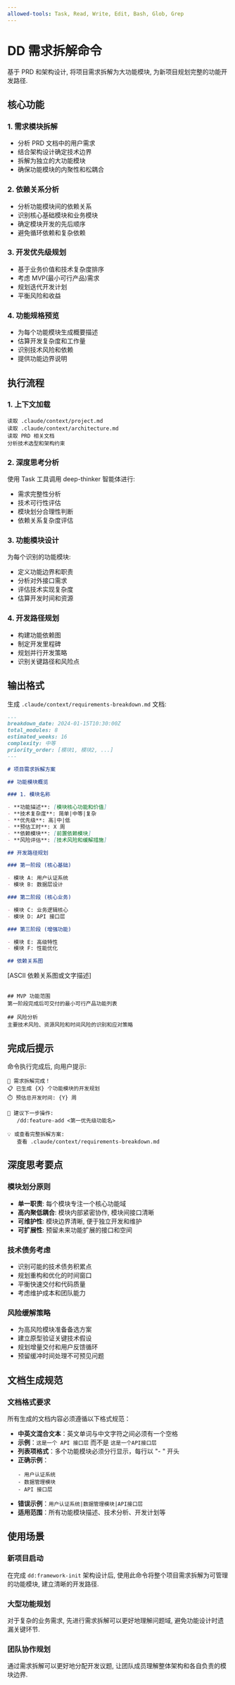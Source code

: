 ```yaml
---
allowed-tools: Task, Read, Write, Edit, Bash, Glob, Grep
---
```


# DD 需求拆解命令

基于 PRD 和架构设计, 将项目需求拆解为大功能模块, 为新项目规划完整的功能开发路径.

## 核心功能

### 1. 需求模块拆解

- 分析 PRD 文档中的用户需求
- 结合架构设计确定技术边界
- 拆解为独立的大功能模块
- 确保功能模块的内聚性和松耦合

### 2. 依赖关系分析

- 分析功能模块间的依赖关系
- 识别核心基础模块和业务模块
- 确定模块开发的先后顺序
- 避免循环依赖和复杂依赖

### 3. 开发优先级规划

- 基于业务价值和技术复杂度排序
- 考虑 MVP(最小可行产品)需求
- 规划迭代开发计划
- 平衡风险和收益

### 4. 功能规格预览

- 为每个功能模块生成概要描述
- 估算开发复杂度和工作量
- 识别技术风险和依赖
- 提供功能边界说明

## 执行流程

### 1. 上下文加载

```
读取 .claude/context/project.md
读取 .claude/context/architecture.md
读取 PRD 相关文档
分析技术选型和架构约束
```

### 2. 深度思考分析

使用 Task 工具调用 deep-thinker 智能体进行:

- 需求完整性分析
- 技术可行性评估
- 模块划分合理性判断
- 依赖关系复杂度评估

### 3. 功能模块设计

为每个识别的功能模块:

- 定义功能边界和职责
- 分析对外接口需求
- 评估技术实现复杂度
- 估算开发时间和资源

### 4. 开发路径规划

- 构建功能依赖图
- 制定开发里程碑
- 规划并行开发策略
- 识别关键路径和风险点

## 输出格式

生成 `.claude/context/requirements-breakdown.md` 文档:

```markdown
---
breakdown_date: 2024-01-15T10:30:00Z
total_modules: 8
estimated_weeks: 16
complexity: 中等
priority_order: [模块1, 模块2, ...]
---

# 项目需求拆解方案

## 功能模块概览

### 1. 模块名称

- **功能描述**: [模块核心功能和价值]
- **技术复杂度**: 简单|中等|复杂
- **优先级**: 高|中|低
- **预估工时**: X 周
- **依赖模块**: [前置依赖模块]
- **风险评估**: [技术风险和缓解措施]

## 开发路径规划

### 第一阶段 (核心基础)

- 模块 A: 用户认证系统
- 模块 B: 数据层设计

### 第二阶段 (核心业务)

- 模块 C: 业务逻辑核心
- 模块 D: API 接口层

### 第三阶段 (增强功能)

- 模块 E: 高级特性
- 模块 F: 性能优化

## 依赖关系图
```

[ASCII 依赖关系图或文字描述]

```

## MVP 功能范围
第一阶段完成后可交付的最小可行产品功能列表

## 风险分析
主要技术风险、资源风险和时间风险的识别和应对策略
```

## 完成后提示

命令执行完成后, 向用户提示:

```
🎯 需求拆解完成！
📋 已生成 {X} 个功能模块的开发规划
⏱️ 预估总开发时间: {Y} 周

📝 建议下一步操作:
   /dd:feature-add <第一优先级功能名>

💡 或查看完整拆解方案:
   查看 .claude/context/requirements-breakdown.md
```

## 深度思考要点

### 模块划分原则

- **单一职责**: 每个模块专注一个核心功能域
- **高内聚低耦合**: 模块内部紧密协作, 模块间接口清晰
- **可维护性**: 模块边界清晰, 便于独立开发和维护
- **可扩展性**: 预留未来功能扩展的接口和空间

### 技术债务考虑

- 识别可能的技术债务积累点
- 规划重构和优化的时间窗口
- 平衡快速交付和代码质量
- 考虑维护成本和团队能力

### 风险缓解策略

- 为高风险模块准备备选方案
- 建立原型验证关键技术假设
- 规划增量交付和用户反馈循环
- 预留缓冲时间处理不可预见问题

## 文档生成规范

### 文档格式要求

所有生成的文档内容必须遵循以下格式规范：

- **中英文混合文本**：英文单词与中文字符之间必须有一个空格
- **示例**：`这是一个 API 接口层` 而不是 `这是一个API接口层`
- **列表项格式**：多个功能模块必须分行显示，每行以 "- " 开头
- **正确示例**：
  ```
  - 用户认证系统
  - 数据管理模块
  - API 接口层
  ```
- **错误示例**：`用户认证系统|数据管理模块|API接口层`
- **适用范围**：所有功能模块描述、技术分析、开发计划等

## 使用场景

### 新项目启动

在完成 `dd:framework-init` 架构设计后, 使用此命令将整个项目需求拆解为可管理的功能模块, 建立清晰的开发路径.

### 大型功能规划

对于复杂的业务需求, 先进行需求拆解可以更好地理解问题域, 避免功能设计时遗漏关键环节.

### 团队协作规划

通过需求拆解可以更好地分配开发议题, 让团队成员理解整体架构和各自负责的模块边界.
